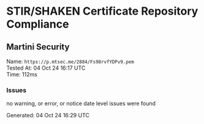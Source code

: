 # STIR/SHAKEN Certificate Repository Compliance

## Martini Security

Name: `https://p.mtsec.me/2884/Fs98rvfYDPv9.pem`\
Tested At: 04 Oct 24 16:17 UTC\
Time: 112ms

### Issues

no warning, or error, or notice date level issues were found

Generated: 04 Oct 24 16:29 UTC